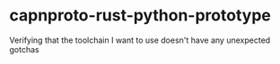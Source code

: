 # capnproto-rust-python-prototype
Verifying that the toolchain I want to use doesn't have any unexpected gotchas
